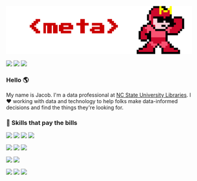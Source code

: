 ![meta banner](https://github.com/eightBitter/eightBitter/blob/master/meta-2.png)

[![](https://img.shields.io/badge/-jacobshelby-blue?style=flat-square&logo=linkedin)](https://www.linkedin.com/in/jacobshelby/)
[![](https://img.shields.io/badge/-eightBitter-%23181717?style=flat-square&logo=github)](https://github.com/eightBitter)
[![](https://img.shields.io/badge/-0000.0002.6003.9818-66CC33?style=flat-square&logo=orcid&logoColor=FFFFFF)](https://orcid.org/0000-0002-6003-9818)

### Hello 🌎

My name is Jacob. I'm a data professional at [NC State University Libraries](https://lib.ncsu.edu). I :heart: working with data and technology to help folks make data-informed decisions and find the things they're looking for.

### 💪 Skills that pay the bills

<!-- ![](https://img.shields.io/badge/-data-666666?style=flat-square)  -->
![](https://img.shields.io/badge/-data%20collection-blue?style=flat-square)
![](https://img.shields.io/badge/-data%20normalization-blue?style=flat-square)
![](https://img.shields.io/badge/-data%20analysis-blue?style=flat-square)
![](https://img.shields.io/badge/-data%20visualization-blue?style=flat-square)

<!-- ![](https://img.shields.io/badge/-coding-666666?style=flat-square) -->
![](https://img.shields.io/badge/-ruby-purple?style=flat-square&logo=ruby&logoColor=white)
![](https://img.shields.io/badge/-python-purple?style=flat-square&logo=python&logoColor=white)
![](https://img.shields.io/badge/-php-purple?style=flat-square&logo=php&logoColor=white)

![](https://img.shields.io/badge/-Tableau-66CC33?style=flat-square)
![](https://img.shields.io/badge/-OpenRefine-66CC33?style=flat-square)

<!-- ![](https://img.shields.io/badge/-soft-666666?style=flat-square)-->
![](https://img.shields.io/badge/-empathy-red?style=flat-square)
![](https://img.shields.io/badge/-critical%20analysis-red?style=flat-square)
![](https://img.shields.io/badge/-effective%20communication-red?style=flat-square)

<!--
**eightBitter/eightBitter** is a ✨ _special_ ✨ repository because its `README.md` (this file) appears on your GitHub profile.

Here are some ideas to get you started:

- 🔭 I’m currently working on ...
- 🌱 I’m currently learning ...
- 👯 I’m looking to collaborate on ...
- 🤔 I’m looking for help with ...
- 💬 Ask me about ...
- 📫 How to reach me: ...
- 😄 Pronouns: ...
- ⚡ Fun fact: ...
-->
